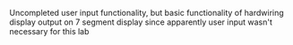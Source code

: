 Uncompleted user input functionality, but basic functionality of hardwiring display output on 7 segment display since apparently user input wasn't necessary for this lab
